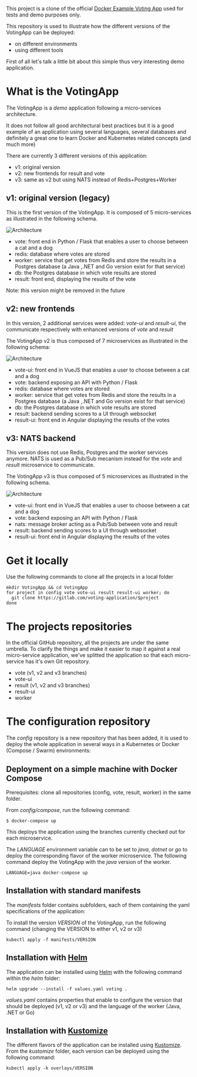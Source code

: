 This project is a clone of the official [Docker Example Voting App](https://github.com/dockersamples/example-voting-app) used for tests and demo purposes only.

This repository is used to illustrate how the different versions of the VotingApp can be deployed:
- on different environments
- using different tools

First of all let's talk a little bit about this simple thus very interesting demo application.

# What is the VotingApp

The VotingApp is a *demo* application following a micro-services architecture. 

It does not follow all good architectural best practices but it is a good example of an application using several languages, several databases and definitely a great one to learn Docker and Kubernetes related concepts (and much more)

There are currently 3 different versions of this application:
- v1: original version
- v2: new frontends for result and vote
- v3: same as v2 but using NATS instead of Redis+Postgres+Worker

## v1: original version (legacy)

This is the first version of the VotingApp. It is composed of 5 micro-services as illustrated in the following schema.

![Architecture](./picts/architecture-v1.png)

- vote: front end in Python / Flask that enables a user to choose between a cat and a dog
- redis: database where votes are stored
- worker: service that get votes from Redis and store the results in a Postgres database (a Java ,.NET and Go version exist for that service)
- db: the Postgres database in which vote results are stored
- result: front end, displaying the results of the vote

Note: this version might be removed in the future

## v2: new frontends

In this version, 2 additional services were added: *vote-ui* and *result-ui*, the communicate respectively with enhanced versions of *vote* and *result*

The VotingApp v2 is thus composed of 7 microservices as illustrated in the following schema:

![Architecture](./picts/architecture-v2.png)

- vote-ui: front end in VueJS that enables a user to choose between a cat and a dog
- vote: backend exposing an API with Python / Flask 
- redis: database where votes are stored
- worker: service that get votes from Redis and store the results in a Postgres database (a Java ,.NET and Go version exist for that service)
- db: the Postgres database in which vote results are stored
- result: backend sending scores to a UI through websocket
- result-ui: front end in Angular displaying the results of the votes

## v3: NATS backend

This version does not use Redis, Postgres and the worker services anymore. NATS is used as a Pub/Sub mecanism instead for the *vote* and *result* microservice to communicate.

The VotingApp v3 is thus composed of 5 microservices as illustrated in the following schema.

![Architecture](./picts/architecture-v3.png)

- vote-ui: front end in VueJS that enables a user to choose between a cat and a dog
- vote: backend exposing an API with Python / Flask 
- nats: message broker acting as a Pub/Sub between vote and result
- result: backend sending scores to a UI through websocket
- result-ui: front end in Angular displaying the results of the votes


# Get it locally

Use the following commands to clone all the projects in a local folder

```
mkdir VotingApp && cd VotingApp
for project in config vote vote-ui result result-ui worker; do
  git clone https://gitlab.com/voting-application/$project
done
```

# The projects repositories

In the official GitHub repository, all the projects are under the same umbrella. To clarify the things and make it easier to map it against a real micro-service application, we've splitted the application so that each micro-service has it's own Git repository.

- vote (v1, v2 and v3 branches)
- vote-ui
- result (v1, v2 and v3 branches)
- result-ui
- worker

# The configuration repository

The *config* repository is a new repository that has been added, it is used to deploy the whole application in several ways in a Kubernetes or Docker (Compose / Swarm) environments:

## Deployment on a simple machine with Docker Compose

Prerequisites: clone all repositories (config, vote, result, worker) in the same folder.

From *config/compose*, run the following command:

```
$ docker-compose up
```

This deploys the application using the branches currently checked out for each microservice.

The *LANGUAGE* environment variable can to be set to *java*, *dotnet* or *go* to deploy the corresponding flavor of the worker microservice. The following command deploy the VotingApp with the *java* version of the worker.

```
LANGUAGE=java docker-compose up
```

## Installation with standard manifests

The *manifests* folder contains subfolders, each of them containing the yaml specifications of the application:

To install the version *VERSION* of the VotingApp, run the following command (changing the VERSION to either v1, v2 or v3)

```
kubectl apply -f manifests/VERSION
```

## Installation with [Helm](https://helm.sh)

The application can be installed using [Helm](https://helm.sh) with the following command within the *helm* folder:

```
helm upgrade --install -f values.yaml voting .
```

*values.yaml* contains properties that enable to configure the version that should be deployed (v1, v2 or v3) and the language of the worker (Java, .NET or Go)

## Installation with [Kustomize](https://kustomize.io)

The different flavors of the application can be installed using [Kustomize](https://kustomize.io). From the *kustomize* folder, each version can be deployed using the following command:

```
kubectl apply -k overlays/VERSION
```
